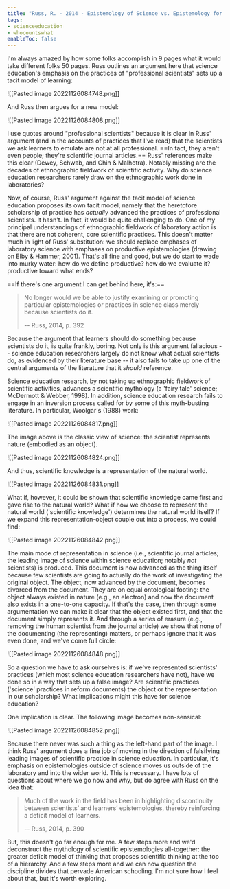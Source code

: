 ```yaml
---
title: "Russ, R. - 2014 - Epistemology of Science vs. Epistemology for Science"
tags:
- scienceeducation
- whocountswhat
enableToc: false
---
```


I'm always amazed by how some folks accomplish in 9 pages what it would take different folks 50 pages. Russ outlines an argument here that science education's emphasis on the practices of "professional scientists" sets up a tacit model of learning:

![[Pasted image 20221126084748.png]]

And Russ then argues for a new model:

![[Pasted image 20221126084808.png]]

I use quotes around "professional scientists" because it is clear in Russ' argument (and in the accounts of practices that I've read) that the scientists we ask learners to emulate are not at all professional. ==In fact, they aren't even people; they're scientific journal articles.== Russ' references make this clear (Dewey, Schwab, and Chin & Malhotra). Notably missing are the decades of ethnographic fieldwork of scientific activity. Why do science education researchers rarely draw on the ethnographic work done in laboratories?

Now, of course, Russ' argument against the tacit model of science education proposes its own tacit model, namely that the heretofore scholarship of practice has *actually* advanced the practices of professional scientists. It hasn't. In fact, it would be quite challenging to do. One of my principal understandings of ethnographic fieldwork of laboratory action is that there are not coherent, core scientific practices. This doesn't matter much in light of Russ' substitution: we should replace emphases of laboratory science with emphases on productive epistemologies (drawing on Elby & Hammer, 2001). That's all fine and good, but we do start to wade into murky water: how do we define productive? how do we evaluate it? productive toward what ends?

==If there's one argument I can get behind here, it's:==

> No longer would we be able to justify examining or promoting particular epistemologies or practices in science class merely because scientists do it.
> 
> -- Russ, 2014, p. 392 

Because the argument that learners should do something because scientists do it, is quite frankly, boring. Not only is this argument fallacious -- science education researchers largely do not know what actual scientists do, as evidenced by their literature base -- it also fails to take up one of the central arguments of the literature that it *should* reference. 

Science education research, by not taking up ethnographic fieldwork of scientific activities, advances a scientific mythology (a 'fairy tale' science; McDermott & Webber, 1998). In addition, science education research fails to engage in an inversion process called for by some of this myth-busting literature. In particular, Woolgar's (1988) work:

![[Pasted image 20221126084817.png]]

The image above is the classic view of science: the scientist represents nature (embodied as an object).

![[Pasted image 20221126084824.png]]

And thus, scientific knowledge is a representation of the natural world.

![[Pasted image 20221126084831.png]]

What if, however, it could be shown that scientific knowledge came first and gave rise to the natural world? What if how we choose to represent the natural world ('scientific knowledge') determines the natural world itself? If we expand this representation-object couple out into a process, we could find:

![[Pasted image 20221126084842.png]]

The main mode of representation in science (i.e., scientific journal articles; the leading image of science within science education; notably *not* scientists) is produced. This document is now advanced as the thing itself because few scientists are going to actually do the work of investigating the original object. The object, now advanced by the document, becomes divorced from the document. They are on equal  ontological footing: the object always existed in nature (e.g., an electron) and now the document also exists in a one-to-one capacity. If that's the case, then through some argumentation we can make it clear that the object existed first, and that the document simply represents it. And through a series of erasure (e.g., removing the human scientist from the journal article) we show that none of the documenting (the representing) matters, or perhaps ignore that it was even done, and we've come full circle:

![[Pasted image 20221126084848.png]]

So a question we have to ask ourselves is: if we've represented scientists' practices (which most science education researchers have not), have we done so in a way that sets up a false image? Are scientific practices ('science' practices in reform documents) the object or the representation in our scholarship? What implications might this have for science education?

One implication is clear. The following image becomes non-sensical: 

![[Pasted image 20221126084852.png]]

Because there never was such a thing as the left-hand part of the image. I think Russ' argument does a fine job of moving in the direction of falsifying leading images of scientific practice in science education. In particular, it's emphasis on epistemologies outside of science moves us outside of the laboratory and into the wider world. This is necessary. I have lots of questions about where we go now and why, but do agree with Russ on the idea that:

> Much of the work in the field has been in highlighting discontinuity between scientists’ and learners’ epistemologies, thereby reinforcing a deficit model of learners.
> 
> -- Russ, 2014, p. 390

But, this doesn't go far enough for me. A few steps more and we'd deconstruct the mythology of scientific epistemologies all-together: the greater deficit model of thinking that proposes scientific thinking at the top of a hierarchy. And a few steps more and we can now question the discipline divides that pervade American schooling. I'm not sure how I feel about that, but it's worth exploring.

